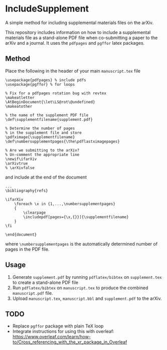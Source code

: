 # IncludeSupplement

A simple method for including supplemental materials files on the arXiv.

This repository includes information on how to include a supplemental materials file as a stand-alone PDF file when co-submitting a paper to the arXiv and a journal.  It uses the `pdfpages` and `pgffor` latex packages.  

## Method

Place the following in the header of your main `manuscript.tex` file

    \usepackage{pdfpages} % include pdfs
    \usepackage{pgffor} % for loops
    
    % Fix for a pdfpages rotation bug with revtex
    \makeatletter
    \AtBeginDocument{\let\LS@rot\@undefined}
    \makeatother
    
    % the name of the supplement PDF file
    \def\supplementfilename{supplement.pdf}
    
    % Determine the number of pages 
    % in the supplement file and store
    \pdfximage{\supplementfilename}
    \def\numbersupplementpages{\the\pdflastximagepages}
    
    % Are we submitting to the arXiv? 
    % Un-comment the appropriate line
    \newif\ifarXiv
    \arXivtrue 
    % \arXivfalse

and include at the end of the document

    ...
    \bibliography{refs}

    \ifarXiv
        \foreach \x in {1,...,\numbersupplementpages}
        {
            \clearpage
            \includepdf[pages={\x,{}}]{\supplementfilename}
        }
    \fi

    \end{document}

where `\numbersupplementpages` is the automatically determined number of pages in the PDF file.

## Usage 
1. Generate `supplement.pdf` by running `pdflatex/bibtex` on `supplement.tex` to create a stand-alone PDF file
2. Run `pdflatex/bibtex` on `manuscript.tex` to produce the combined `manuscript.pdf` file.
3. Upload `manuscript.tex`, `manuscript.bbl` and `supplement.pdf` to the arXiv.

## TODO
- Replace `pgffor` package with plain TeX loop
- Integrate instructions for using this with overleaf: https://www.overleaf.com/learn/how-to/Cross_referencing_with_the_xr_package_in_Overleaf
